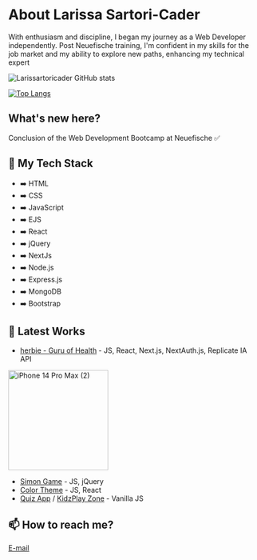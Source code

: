 
# About Larissa Sartori-Cader

With enthusiasm and discipline, I began my journey as a Web Developer independently. Post Neuefische training, I'm confident in my skills for the job market and my ability to explore new paths, enhancing my technical expert

![Larissartoricader GitHub stats](https://github-readme-stats.vercel.app/api?username=larissartoricader)

[![Top Langs](https://github-readme-stats.vercel.app/api/top-langs/?username=Larissartoricader)](https://github.com/larissartoricader/github-readme-stats)

## What's new here?

Conclusion of the Web Development Bootcamp at Neuefische ✅

## 🧠 My Tech Stack
- ➡️ HTML
- ➡️ CSS
- ➡️ JavaScript
- ➡️ EJS
- ➡️ React
- ➡️ jQuery
- ➡️ NextJs
- ➡️ Node.js
- ➡️ Express.js
- ➡️ MongoDB
- ➡️ Bootstrap

## 📕 Latest Works
- [herbie - Guru of Health](https://capstone-lime-gamma.vercel.app/) - JS, React, Next.js, NextAuth.js, Replicate IA API
<img src="https://github.com/Larissartoricader/Larissartoricader/assets/152177654/f2abdf95-1e90-4d2b-bd5e-c424444dae83" alt="iPhone 14 Pro Max (2)" width="200">

- [Simon Game](https://simon-jquery.vercel.app/) - JS, jQuery
- [Color Theme](https://recap-4.vercel.app/) - JS, React
- [Quiz App](https://eclectic-capybara-d9ba6d.netlify.app/) / [KidzPlay Zone](https://kidsplayground-ten.vercel.app/) - Vanilla JS


## 📫 How to reach me?

[E-mail](mailto:sartorilarissa.br@gmail.com)

